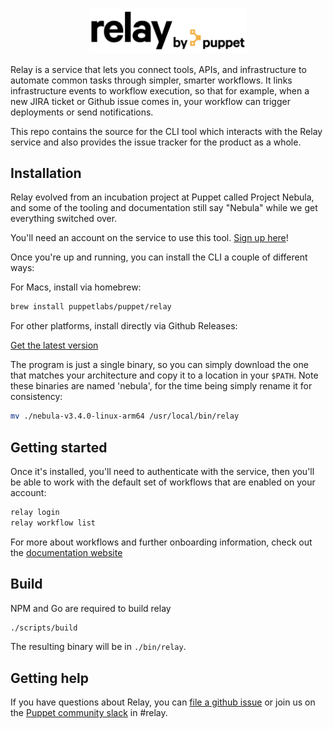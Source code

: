 <p align="center">
  <img src="docs/relay_logotype.png" alt="Relay by Puppet" width="50%">
</p>

Relay is a service that lets you connect tools, APIs, and infrastructure to automate common tasks through simpler, smarter workflows. It links infrastructure events to workflow execution, so that for example, when a new JIRA ticket or Github issue comes in, your workflow can trigger deployments or send notifications.

This repo contains the source for the CLI tool which interacts with the Relay service and also provides the issue tracker for the product as a whole. 

## Installation

Relay evolved from an incubation project at Puppet called Project Nebula, and some of the tooling and documentation still say "Nebula" while we get everything switched over.

You'll need an account on the service to use this tool. [Sign up here](https://puppet.com/products/project-nebula#nebula-form)!

Once you're up and running, you can install the CLI a couple of different ways:

For Macs, install via homebrew:

```bash
brew install puppetlabs/puppet/relay
```

For other platforms, install directly via Github Releases:

[Get the latest version](https://github.com/puppetlabs/relay/releases)

The program is just a single binary, so you can simply download the one that matches your architecture and copy it to a location in your `$PATH`. Note these binaries are named 'nebula', for the time being simply rename it for consistency:

```bash
mv ./nebula-v3.4.0-linux-arm64 /usr/local/bin/relay
```

## Getting started

Once it's installed, you'll need to authenticate with the service, then you'll be able to work with the default set of workflows that are enabled on your account:

```bash
relay login
relay workflow list
```

For more about workflows and further onboarding information, check out the [documentation website](https://puppet.com/docs/nebula/beta/overview.html)

## Build

NPM and Go are required to build relay

```bash
./scripts/build
```

The resulting binary will be in `./bin/relay`.

## Getting help

If you have questions about Relay, you can [file a github issue](https://github.com/puppetlabs/relay/issues) or join us on the [Puppet community slack](https://slack.puppet.com) in #relay. 
